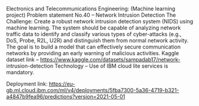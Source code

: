 Electronics and Telecommunications Engineering: (Machine learning project)
Problem statement No.40 – Network Intrusion Detection
The Challenge:
Create a robust network intrusion detection system (NIDS) using machine learning. The system should be capable of analyzing network traffic data to identify and classify various 
types of cyber-attacks (e.g., DoS, Probe, R2L, U2R) and distinguish them from normal network activity. The goal is to build a model that can effectively secure communication 
networks by providing an early warning of malicious activities.
Kaggle dataset link – https://www.kaggle.com/datasets/sampadab17/network-
intrusion-detection
Technology – Use of IBM cloud lite services is mandatory.

Deployment link: https://eu-gb.ml.cloud.ibm.com/ml/v4/deployments/5fba7300-5a36-4719-b321-a4847b9fea96/predictions?version=2021-05-01
